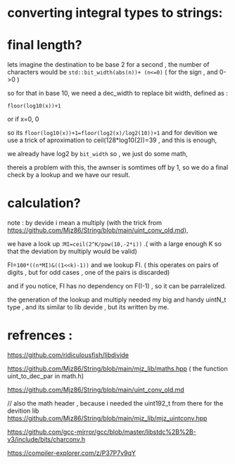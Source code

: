 # converting integral types to strings:


# final length? 
 lets imagine the destination to be base 2 for a second , the number of characters would be `std::bit_width(abs(n))+ (n<=0)` ( for the sign , and 0->0 )

 so for that in base 10, we need a dec_width to replace bit width, defined as :
 
 `floor(log10(x))+1`
 
 or if x=0, 0

so its `floor(log10(x))+1=floor(log2(x)/log2(10))+1`  and for devition we use a trick of aproximation to ceil(128*log10(2))=39 , and this is enough,

we already have log2 by `bit_width` so , we just do some math,

thereis a problem with this, 
the awnser is somtimes off by 1, so we do a final check by a lookup and we have our result.

# calculation?

note :
by devide i mean a multiply (with the trick from https://github.com/Mjz86/String/blob/main/uint_conv_old.md),




we have a look up :`MI=ceil(2^K/pow(10,-2*i))` .( with a large enough K so that the deviation by multiply would be valid) 

FI=`100*((n*MI)&((1<<k)-1))` 
and we lookup FI. 
( this operates on pairs of digits , but for odd cases , one of the pairs is discarded)

and if you notice, FI has no dependency on F(I-1) , so it can be parralelized.


the generation of the lookup and multiply needed my big and handy uintN_t type , and its similar to lib devide , but its written by me.




# refrences :
https://github.com/ridiculousfish/libdivide

https://github.com/Mjz86/String/blob/main/mjz_lib/maths.hpp 
( the function  uint_to_dec_par  in math.h) 

https://github.com/Mjz86/String/blob/main/uint_conv_old.md

// also the math header , because i needed the uint192_t from there for the devition lib
https://github.com/Mjz86/String/blob/main/mjz_lib/mjz_uintconv.hpp

https://github.com/gcc-mirror/gcc/blob/master/libstdc%2B%2B-v3/include/bits/charconv.h 


https://compiler-explorer.com/z/P37P7v9qY

